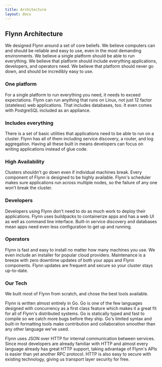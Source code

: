 ```yaml
---
title: Architecture
layout: docs
---
```


## Flynn Architecture

We designed Flynn around a set of core beliefs. We believe computers can and
should be reliable and easy to use, even in the most demanding environments. We
believe a single platform should be able to run everything. We believe that
platform should include everything applications, developers, and operators need.
We believe that platform should never go down, and should be incredibly easy to
use.

### One platform

For a single platform to run everything you need, it needs to exceed
expectations. Flynn can run anything that runs on Linux, not just 12 factor
(stateless) web applications. That includes databases, too. It even comes with
PostgreSQL included as an appliance.

### Includes everything

There is a set of basic utilities that applications need to be able to run on
a cluster. Flynn has all of them including service discovery, a router, and log
aggregation. Having all these built in means developers can focus on writing
applications instead of glue code.

### High Availability

Clusters shouldn't go down even if individual machines break. Every component of
Flynn is designed to be highly available. Flynn's scheduler makes sure
applications run across multiple nodes, so the failure of any one won't break
the cluster.

### Developers

Developers using Flynn don't need to do as much work to deploy their
applications. Flynn uses buildpacks to containerize apps and has a web UI as
well as command line interface. Built-in service discovery and databases mean
apps need even less configuration to get up and running.

### Operators

Flynn is fast and easy to install no matter how many machines you use. We even
include an installer for popular cloud providers. Maintenance is a breeze with
zero downtime updates of both your apps and Flynn components. Flynn updates are
frequent and secure so your cluster stays up-to-date.

### Our Tech

We built most of Flynn from scratch, and chose the best tools available.

Flynn is written almost entirely in Go. Go is one of the few languages designed
with concurrency as a first class feature which makes it a great fit for all of
Flynn's distributed systems. Go is statically typed and fast to compile so we
catch more bugs before they ship. Go's limited syntax and built-in formatting
tools make contribution and collaboration smoother than any other language we've
used.

Flynn uses JSON over HTTP for internal communication between services. Since
most developers are already familiar with HTTP and almost every language already
has great HTTP support, taking advantage of Flynn's APIs is easier than yet
another RPC protocol. HTTP is also easy to secure with existing technology,
giving us transport layer security for free.
